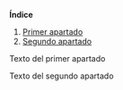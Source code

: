 **Índice**
1. [Primer apartado](#id1)
2. [Segundo apartado](#id2)

<div id='id1'></div>

Texto del primer apartado

<div id='id2'></div>

Texto del segundo apartado
